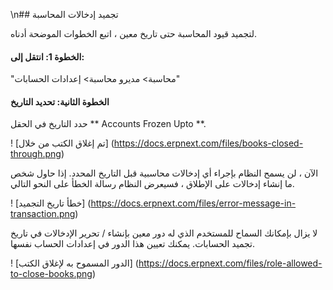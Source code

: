 \n## تجميد إدخالات المحاسبة

لتجميد قيود المحاسبة حتى تاريخ معين ، اتبع الخطوات الموضحة أدناه.

#### الخطوة 1: انتقل إلى:

"محاسبة> مديرو محاسبة> إعدادات الحسابات"

#### الخطوة الثانية: تحديد التاريخ

حدد التاريخ في الحقل ** Accounts Frozen Upto **.

! [تم إغلاق الكتب من خلال] (https://docs.erpnext.com/files/books-closed-through.png)

الآن ، لن يسمح النظام بإجراء أي إدخالات محاسبية قبل التاريخ المحدد. إذا حاول شخص ما إنشاء إدخالات على الإطلاق ، فسيعرض النظام رسالة الخطأ على النحو التالي.

! [خطأ تاريخ التجميد] (https://docs.erpnext.com/files/error-message-in-transaction.png)

لا يزال بإمكانك السماح للمستخدم الذي له دور معين بإنشاء / تحرير الإدخالات في تاريخ تجميد الحسابات. يمكنك تعيين هذا الدور في إعدادات الحساب نفسها.

! [الدور المسموح به لإغلاق الكتب] (https://docs.erpnext.com/files/role-allowed-to-close-books.png)